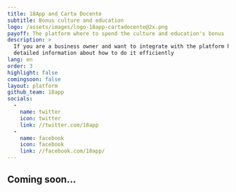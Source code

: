 ```yaml
---
title: 18App and Carta Docente
subtitle: Bonus culture and education
logo: /assets/images/logo-18app-cartadocente@2x.png
payoff: The platform where to spend the culture and education's bonus
description: >
  If you are a business owner and want to integrate with the platform here you can find all the
  detailed information about how to do it efficiently
lang: en
order: 3
highlight: false
comingsoon: false
layout: platform
github_team: 18app
socials:
  -
    name: twitter
    icon: twitter
    link: //twitter.com/18app
  -
    name: facebook
    icon: facebook
    link: //facebook.com/18app/
---
```



## Coming soon...
